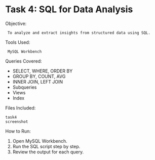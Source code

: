 # Task 4: SQL for Data Analysis 

Objective:

     To analyze and extract insights from structured data using SQL.

Tools Used:

     MySQL Workbench

Queries Covered:

  - SELECT, WHERE, ORDER BY
  - GROUP BY, COUNT, AVG
  - INNER JOIN, LEFT JOIN
  - Subqueries
  - Views
  - Index

Files Included:

    task4
    screenshot
   
How to Run:

   1. Open MySQL Workbench.
   2. Run the SQL script step by step.
   3. Review the output for each query.
